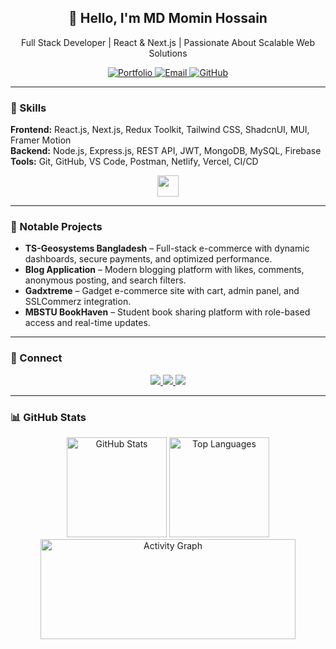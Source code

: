 <h2 align="center">💫 Hello, I'm MD Momin Hossain</h2>

<p align="center">
  Full Stack Developer | React & Next.js | Passionate About Scalable Web Solutions
</p>

<p align="center">
  <a href="https://momin-hossain.netlify.app" target="_blank">
    <img src="https://img.shields.io/badge/Portfolio-FF0066?style=for-the-badge&logo=vercel&logoColor=white" alt="Portfolio" />
  </a>
  <a href="mailto:mominitmbstu@gmail.com">
    <img src="https://img.shields.io/badge/Email-D14836?style=for-the-badge&logo=gmail&logoColor=white" alt="Email" />
  </a>
  <a href="https://github.com/cssmh" target="_blank">
    <img src="https://img.shields.io/badge/GitHub-181717?style=for-the-badge&logo=github&logoColor=white" alt="GitHub" />
  </a>
</p>

---

### 🔹 Skills
**Frontend:** React.js, Next.js, Redux Toolkit, Tailwind CSS, ShadcnUI, MUI, Framer Motion  
**Backend:** Node.js, Express.js, REST API, JWT, MongoDB, MySQL, Firebase  
**Tools:** Git, GitHub, VS Code, Postman, Netlify, Vercel, CI/CD  

<p align="center">
  <img src="https://skillicons.dev/icons?i=html,css,js,ts,react,nextjs,redux,tailwind,mui,nodejs,express,mongodb,mysql,firebase" height="34" />
</p>

---

### 🔹 Notable Projects
- **TS-Geosystems Bangladesh** – Full-stack e-commerce with dynamic dashboards, secure payments, and optimized performance.  
- **Blog Application** – Modern blogging platform with likes, comments, anonymous posting, and search filters.  
- **Gadxtreme** – Gadget e-commerce site with cart, admin panel, and SSLCommerz integration.  
- **MBSTU BookHaven** – Student book sharing platform with role-based access and real-time updates.  

---

### 🔹 Connect
<p align="center">
  <a href="https://linkedin.com/in/mominalways" target="_blank">
    <img src="https://img.shields.io/badge/LinkedIn-0A66C2?style=for-the-badge&logo=linkedin&logoColor=white" />
  </a>
  <a href="https://www.instagram.com/tourist_offl" target="_blank">
    <img src="https://img.shields.io/badge/Instagram-E4405F?style=for-the-badge&logo=instagram&logoColor=white" />
  </a>
  <a href="https://x.com/erdmomin" target="_blank">
    <img src="https://img.shields.io/badge/X-000000?style=for-the-badge&logo=x&logoColor=white" />
  </a>
</p>

---

### 📊 GitHub Stats
<div align="center">
  <img height="160" src="https://github-readme-stats.vercel.app/api?username=cssmh&show_icons=true&theme=radical&count_private=true&border=true&bg_color=0d1117&title_color=ff0066&icon_color=ff0066&text_color=ffffff" alt="GitHub Stats" />
  <img height="160" src="https://github-readme-stats.vercel.app/api/top-langs/?username=cssmh&layout=compact&theme=radical&langs_count=8&border=true&bg_color=0d1117&title_color=ff0066&text_color=ffffff" alt="Top Languages" />
</div>

<div align="center">
  <img height="160" src="https://github-readme-activity-graph.vercel.app/graph?username=cssmh&theme=react-dark&border=true&area=true&height=300&bg_color=0d1117&color=ffffff&line=ff0066&point=ffffff" alt="Activity Graph" width="90%" />
</div>
